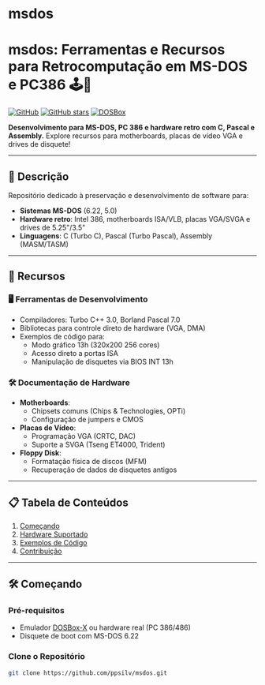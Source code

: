 # msdos
# msdos: Ferramentas e Recursos para Retrocomputação em MS-DOS e PC386 🕹️💾

[![GitHub](https://img.shields.io/github/license/ppsilv/msdos)](LICENSE)
[![GitHub stars](https://img.shields.io/github/stars/ppsilv/msdos)](https://github.com/ppsilv/msdos/stargazers)
[![DOSBox](https://img.shields.io/badge/Compatível_com-DOSBox-important)](https://www.dosbox.com)

**Desenvolvimento para MS-DOS, PC 386 e hardware retro com C, Pascal e Assembly.** Explore recursos para motherboards, placas de vídeo VGA e drives de disquete!

---

## 📌 Descrição
Repositório dedicado à preservação e desenvolvimento de software para:
- **Sistemas MS-DOS** (6.22, 5.0)
- **Hardware retro**: Intel 386, motherboards ISA/VLB, placas VGA/SVGA e drives de 5.25"/3.5"
- **Linguagens**: C (Turbo C), Pascal (Turbo Pascal), Assembly (MASM/TASM)

---

## 🚀 Recursos
### 🖥️ Ferramentas de Desenvolvimento
- Compiladores: Turbo C++ 3.0, Borland Pascal 7.0
- Bibliotecas para controle direto de hardware (VGA, DMA)
- Exemplos de código para:
  - Modo gráfico 13h (320x200 256 cores)
  - Acesso direto a portas ISA
  - Manipulação de disquetes via BIOS INT 13h

### 🛠️ Documentação de Hardware
- **Motherboards**:
  - Chipsets comuns (Chips & Technologies, OPTi)
  - Configuração de jumpers e CMOS
- **Placas de Vídeo**:
  - Programação VGA (CRTC, DAC)
  - Suporte a SVGA (Tseng ET4000, Trident)
- **Floppy Disk**:
  - Formatação física de discos (MFM)
  - Recuperação de dados de disquetes antigos

---

## 📋 Tabela de Conteúdos
1. [Começando](#-começando)
2. [Hardware Suportado](#-hardware-documentado)
3. [Exemplos de Código](#-exemplos-de-código)
4. [Contribuição](#-contribuição)

---

## 🛠️ Começando
### Pré-requisitos
- Emulador [DOSBox-X](https://dosbox-x.com/) ou hardware real (PC 386/486)
- Disquete de boot com MS-DOS 6.22

### Clone o Repositório
```bash
git clone https://github.com/ppsilv/msdos.git
